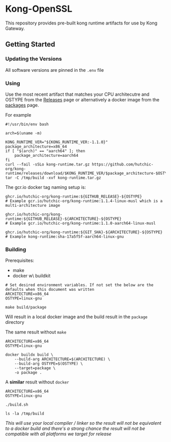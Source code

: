 # Kong-OpenSSL

This repository provides pre-built kong runtime artifacts for use by Kong Gateway.

## Getting Started

### Updating the Versions

All software versions are pinned in the `.env` file

### Using

Use the most recent artifact that matches your CPU architecutre and OSTYPE
from the [Releases](https://github.com/hutchic-org/kong-runtime/releases) page or
alternatively a docker image from the [packages](https://github.com/hutchic-org/kong-runtime/pkgs/container/kong-runtime)
page.

For example
```
#!/usr/bin/env bash

arch=$(uname -m)

KONG_RUNTIME_VER="${KONG_RUNTIME_VER:-1.1.0}"
package_architecture=x86_64
if [ "$(arch)" == "aarch64" ]; then
    package_architecture=aarch64
fi
curl --fail -sSLo kong-runtime.tar.gz https://github.com/hutchic-org/kong-runtime/releases/download/$KONG_RUNTIME_VER/$package_architecture-$OSTYPE.tar.gz
tar -C /tmp/build -xvf kong-runtime.tar.gz
```

The gcr.io docker tag naming setup is:
```
ghcr.io/hutchic-org/kong-runtime:${GITHUB_RELEASE}-${OSTYPE}
# Example gcr.io/hutchic-org/kong-runtime:1.1.4-linux-musl which is a multi-architecture image

ghcr.io/hutchic-org/kong-runtime:${GITHUB_RELEASE}-${ARCHITECTURE}-${OSTYPE}
# Example gcr.io/hutchic-org/kong-runtime:1.1.0-aarch64-linux-musl

ghcr.io/hutchic-org/kong-runtime:${GIT_SHA}-${ARCHITECTURE}-${OSTYPE}
# Example kong-runtime:sha-17a5f5f-aarch64-linux-gnu
```

### Building

Prerequisites:

- make
- docker w\ buildkit

```
# Set desired environment variables. If not set the below are the defaults when this document was written
ARCHITECTURE=x86_64
OSTYPE=linux-gnu

make build/package
```
Will result in a local docker image and the build result in the `package` directory


The same result without `make`

```
ARCHITECTURE=x86_64
OSTYPE=linux-gnu

docker buildx build \
    --build-arg ARCHITECTURE=$(ARCHITECTURE) \
    --build-arg OSTYPE=$(OSTYPE) \
    --target=package \
    -o package .
```


A **similar** result without `docker`

```
ARCHITECTURE=x86_64
OSTYPE=linux-gnu

./build.sh

ls -la /tmp/build
```
*This will use your local compiler / linker so the result will not be
equivalent to a docker build and there's a strong chance the result will
not be compatible with all platforms we target for release*

